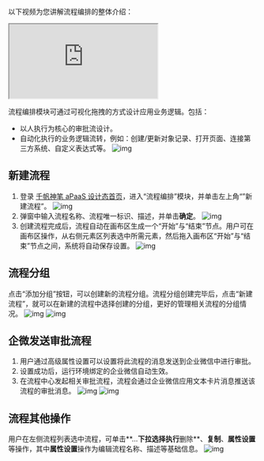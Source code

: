 以下视频为您讲解流程编排的整体介绍：
<div class="doc-video-mod"><iframe src="https://cloud.tencent.com/edu/learning/quick-play/3565-61849?source=gw.doc.media&withPoster=1&notip=1"></iframe></div>

流程编排模块可通过可视化拖拽的方式设计应用业务逻辑。包括：
- 以人执行为核心的审批流设计。
- 自动化执行的业务逻辑流转，例如：创建/更新对象记录、打开页面、连接第三方系统、自定义表达式等。
![img](https://qcloudimg.tencent-cloud.cn/raw/f9a1c48618e42ad5891df623471a26eb.png)        

## 新建流程
1. 登录 [千帆神笔 aPaaS 设计态首页](https://apaas.cloud.tencent.com/)，进入“流程编排”模块，并单击左上角“”新建流程”。
![img](https://qcloudimg.tencent-cloud.cn/raw/44dea6d1f422b74bc385abbbc21dc81b.png)        
2. 弹窗中输入流程名称、流程唯一标识、描述，并单击**确定**。
![img](https://qcloudimg.tencent-cloud.cn/raw/530a9c6267084783d2ab1c4a2c07fcb2.png)        
3. 创建流程完成后，流程自动在画布区生成一个“开始”与“结束”节点。用户可在画布区操作，从右侧元素区列表选中所需元素，然后拖入画布区“开始”与“结束”节点之间，系统将自动保存设置。
![img](https://qcloudimg.tencent-cloud.cn/raw/d801e6841c410716a2e07d802c98aa4d.png)        

## 流程分组
点击“添加分组”按钮，可以创建新的流程分组。流程分组创建完毕后，点击“新建流程”，就可以在新建的流程中选择创建的分组，更好的管理相关流程的分组情况。
![img](https://qcloudimg.tencent-cloud.cn/raw/25a306a29d9a43db0ad355932372c17c.png)
![img](https://qcloudimg.tencent-cloud.cn/raw/1c0ff46ab1bd321d3c8b02d73bf6d6d9.png)

## 企微发送审批流程
1. 用户通过高级属性设置可以设置将此流程的消息发送到企业微信中进行审批。
2. 设置成功后，运行环境绑定的企业微信自动生效。
3. 在流程中心发起相关审批流程，流程会通过企业微信应用文本卡片消息推送该流程的审批消息。
![img](https://qcloudimg.tencent-cloud.cn/raw/fc77e04a23552170523099ac2597a70d.png)
![img](https://qcloudimg.tencent-cloud.cn/raw/9de77bcd9debddda8fdae9fb1ca46bca.png)

## 流程其他操作
用户在左侧流程列表选中流程，可单击**…**下拉选择执行**删除**、**复制**、**属性设置**等操作，其中**属性设置**操作为编辑流程名称、描述等基础信息。
![img](https://qcloudimg.tencent-cloud.cn/raw/9314e41b37725084aedbc88d9efffe16.png)        

